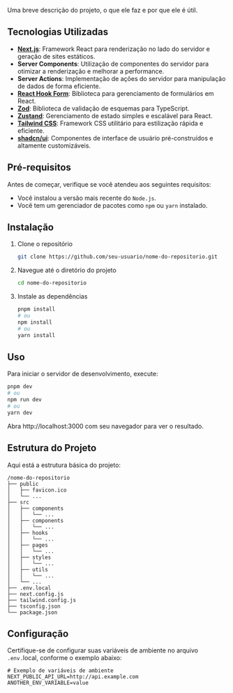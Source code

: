 Uma breve descrição do projeto, o que ele faz e por que ele é útil.

## Tecnologias Utilizadas

- **[Next.js](https://nextjs.org/)**: Framework React para renderização no lado do servidor e geração de sites estáticos.
- **Server Components**: Utilização de componentes do servidor para otimizar a renderização e melhorar a performance.
- **Server Actions**: Implementação de ações do servidor para manipulação de dados de forma eficiente.
- **[React Hook Form](https://react-hook-form.com/)**: Biblioteca para gerenciamento de formulários em React.
- **[Zod](https://github.com/colinhacks/zod)**: Biblioteca de validação de esquemas para TypeScript.
- **[Zustand](https://github.com/pmndrs/zustand)**: Gerenciamento de estado simples e escalável para React.
- **[Tailwind CSS](https://tailwindcss.com/)**: Framework CSS utilitário para estilização rápida e eficiente.
- **[shadcn/ui](https://github.com/shadcn/ui)**: Componentes de interface de usuário pré-construídos e altamente customizáveis.

## Pré-requisitos

Antes de começar, verifique se você atendeu aos seguintes requisitos:

- Você instalou a versão mais recente do `Node.js`.
- Você tem um gerenciador de pacotes como `npm` ou `yarn` instalado.

## Instalação

1. Clone o repositório

    ```bash
    git clone https://github.com/seu-usuario/nome-do-repositorio.git
    ```

2. Navegue até o diretório do projeto

    ```bash
    cd nome-do-repositorio
    ```

3. Instale as dependências

    ```bash
    pnpm install
    # ou
    npm install
    # ou
    yarn install
    ```

## Uso

Para iniciar o servidor de desenvolvimento, execute:

```bash
pnpm dev
# ou
npm run dev
# ou
yarn dev
```
Abra http://localhost:3000 com seu navegador para ver o resultado.

## Estrutura do Projeto

Aqui está a estrutura básica do projeto:

```
/nome-do-repositorio
├── public
│   ├── favicon.ico
│   └── ...
├── src
│   ├── components
│   │   └── ...
│   ├── components
│   │   └── ...
│   ├── hooks
│   │   └── ...
│   ├── pages
│   │   └── ...
│   ├── styles
│   │   └── ...
│   ├── utils
│   │   └── ...
│   └── ...
├── .env.local
├── next.config.js
├── tailwind.config.js
├── tsconfig.json
└── package.json
```
## Configuração

Certifique-se de configurar suas variáveis de ambiente no arquivo `.env.`local, conforme o exemplo abaixo:

```
# Exemplo de variáveis de ambiente
NEXT_PUBLIC_API_URL=http://api.example.com
ANOTHER_ENV_VARIABLE=value
```